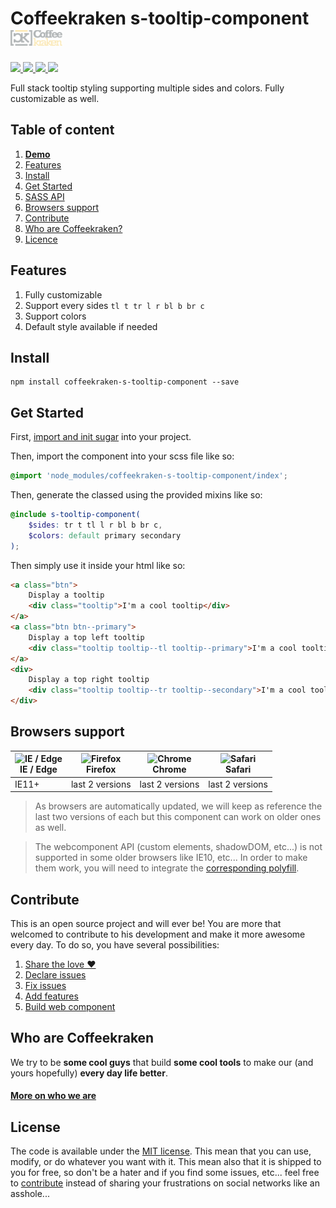 # Coffeekraken s-tooltip-component <img src=".resources/coffeekraken-logo.jpg" height="25px" />

<p>
	<!-- <a href="https://travis-ci.org/coffeekraken/s-tooltip-component">
		<img src="https://img.shields.io/travis/coffeekraken/s-tooltip-component.svg?style=flat-square" />
	</a> -->
	<a href="https://www.npmjs.com/package/coffeekraken-s-tooltip-component">
		<img src="https://img.shields.io/npm/v/coffeekraken-s-tooltip-component.svg?style=flat-square" />
	</a>
	<a href="https://github.com/coffeekraken/s-tooltip-component/blob/master/LICENSE.txt">
		<img src="https://img.shields.io/npm/l/coffeekraken-s-tooltip-component.svg?style=flat-square" />
	</a>
	<!-- <a href="https://github.com/coffeekraken/s-tooltip-component">
		<img src="https://img.shields.io/npm/dt/coffeekraken-s-tooltip-component.svg?style=flat-square" />
	</a>
	<a href="https://github.com/coffeekraken/s-tooltip-component">
		<img src="https://img.shields.io/github/forks/coffeekraken/s-tooltip-component.svg?style=social&label=Fork&style=flat-square" />
	</a>
	<a href="https://github.com/coffeekraken/s-tooltip-component">
		<img src="https://img.shields.io/github/stars/coffeekraken/s-tooltip-component.svg?style=social&label=Star&style=flat-square" />
	</a> -->
	<a href="https://twitter.com/coffeekrakenio">
		<img src="https://img.shields.io/twitter/url/http/coffeekrakenio.svg?style=social&style=flat-square" />
	</a>
	<a href="http://coffeekraken.io">
		<img src="https://img.shields.io/twitter/url/http/shields.io.svg?style=flat-square&label=coffeekraken.io&colorB=f2bc2b&style=flat-square" />
	</a>
</p>

Full stack tooltip styling supporting multiple sides and colors. Fully customizable as well.

## Table of content

1. **[Demo](http://components.coffeekraken.io/app/s-tooltip-component)**
2. [Features](#readme-features)
3. [Install](#readme-install)
4. [Get Started](#readme-get-started)
5. [SASS API](doc/sass)
6. [Browsers support](#readme-browsers-support)
7. [Contribute](#readme-contribute)
8. [Who are Coffeekraken?](#readme-who-are-coffeekraken)
9. [Licence](#readme-license)

<a name="readme-features"></a>
## Features

1. Fully customizable
2. Support every sides `tl t tr l r bl b br c`
3. Support colors
4. Default style available if needed

<a name="readme-install"></a>
## Install

```
npm install coffeekraken-s-tooltip-component --save
```

<a name="readme-get-started"></a>
## Get Started

First, [import and init sugar](https://github.com/coffeekraken/sugar) into your project.

Then, import the component into your scss file like so:

```scss
@import 'node_modules/coffeekraken-s-tooltip-component/index';
```

Then, generate the classed using the provided mixins like so:

```scss
@include s-tooltip-component(
	$sides: tr t tl l r bl b br c,
	$colors: default primary secondary
);
```

Then simply use it inside your html like so:

```html
<a class="btn">
	Display a tooltip
	<div class="tooltip">I'm a cool tooltip</div>
</a>
<a class="btn btn--primary">
	Display a top left tooltip
	<div class="tooltip tooltip--tl tooltip--primary">I'm a cool tooltip</div>
</a>
<div>
	Display a top right tooltip
	<div class="tooltip tooltip--tr tooltip--secondary">I'm a cool tooltip</div>
</div>
```

<a id="readme-browsers-support"></a>
## Browsers support

| <img src="https://raw.githubusercontent.com/godban/browsers-support-badges/master/src/images/edge.png" alt="IE / Edge" width="16px" height="16px" /></br>IE / Edge | <img src="https://raw.githubusercontent.com/godban/browsers-support-badges/master/src/images/firefox.png" alt="Firefox" width="16px" height="16px" /></br>Firefox | <img src="https://raw.githubusercontent.com/godban/browsers-support-badges/master/src/images/chrome.png" alt="Chrome" width="16px" height="16px" /></br>Chrome | <img src="https://raw.githubusercontent.com/godban/browsers-support-badges/master/src/images/safari.png" alt="Safari" width="16px" height="16px" /></br>Safari |
| --------- | --------- | --------- | --------- |
| IE11+ | last 2 versions| last 2 versions| last 2 versions

> As browsers are automatically updated, we will keep as reference the last two versions of each but this component can work on older ones as well.

> The webcomponent API (custom elements, shadowDOM, etc...) is not supported in some older browsers like IE10, etc... In order to make them work, you will need to integrate the [corresponding polyfill](https://www.webcomponents.org/polyfills).

<a id="readme-contribute"></a>
## Contribute

This is an open source project and will ever be! You are more that welcomed to contribute to his development and make it more awesome every day.
To do so, you have several possibilities:

1. [Share the love ❤️](https://github.com/Coffeekraken/coffeekraken/blob/master/contribute.md#contribute-share-the-love)
2. [Declare issues](https://github.com/Coffeekraken/coffeekraken/blob/master/contribute.md#contribute-declare-issues)
3. [Fix issues](https://github.com/Coffeekraken/coffeekraken/blob/master/contribute.md#contribute-fix-issues)
4. [Add features](https://github.com/Coffeekraken/coffeekraken/blob/master/contribute.md#contribute-add-features)
5. [Build web component](https://github.com/Coffeekraken/coffeekraken/blob/master/contribute.md#contribute-build-web-component)

<a id="readme-who-are-coffeekraken"></a>
## Who are Coffeekraken

We try to be **some cool guys** that build **some cool tools** to make our (and yours hopefully) **every day life better**.  

#### [More on who we are](https://github.com/Coffeekraken/coffeekraken/blob/master/who-are-we.md)

<a id="readme-license"></a>
## License

The code is available under the [MIT license](LICENSE.txt). This mean that you can use, modify, or do whatever you want with it. This mean also that it is shipped to you for free, so don't be a hater and if you find some issues, etc... feel free to [contribute](https://github.com/Coffeekraken/coffeekraken/blob/master/contribute.md) instead of sharing your frustrations on social networks like an asshole...
